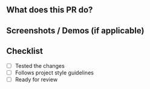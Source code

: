 ## What does this PR do?

## Screenshots / Demos (if applicable)

## Checklist
- [ ] Tested the changes
- [ ] Follows project style guidelines
- [ ] Ready for review
